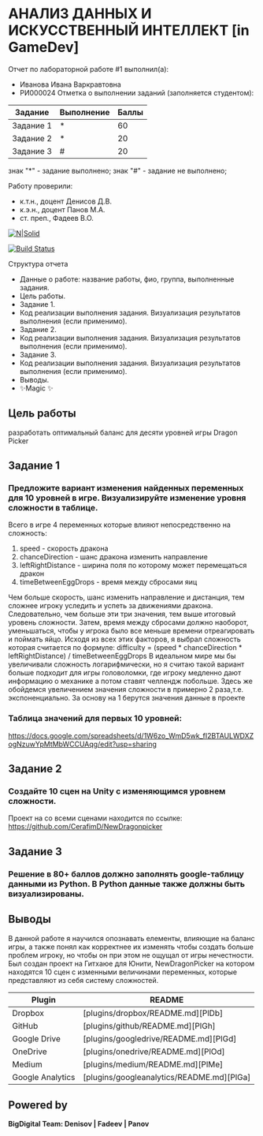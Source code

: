 # АНАЛИЗ ДАННЫХ И ИСКУССТВЕННЫЙ ИНТЕЛЛЕКТ [in GameDev]
Отчет по лабораторной работе #1 выполнил(а):
- Иванова Ивана Варкравтовна
- РИ000024
Отметка о выполнении заданий (заполняется студентом):

| Задание | Выполнение | Баллы |
| ------ | ------ | ------ |
| Задание 1 | * | 60 |
| Задание 2 | * | 20 |
| Задание 3 | # | 20 |

знак "*" - задание выполнено; знак "#" - задание не выполнено;

Работу проверили:
- к.т.н., доцент Денисов Д.В.
- к.э.н., доцент Панов М.А.
- ст. преп., Фадеев В.О.

[![N|Solid](https://cldup.com/dTxpPi9lDf.thumb.png)](https://nodesource.com/products/nsolid)

[![Build Status](https://travis-ci.org/joemccann/dillinger.svg?branch=master)](https://travis-ci.org/joemccann/dillinger)

Структура отчета

- Данные о работе: название работы, фио, группа, выполненные задания.
- Цель работы.
- Задание 1.
- Код реализации выполнения задания. Визуализация результатов выполнения (если применимо).
- Задание 2.
- Код реализации выполнения задания. Визуализация результатов выполнения (если применимо).
- Задание 3.
- Код реализации выполнения задания. Визуализация результатов выполнения (если применимо).
- Выводы.
- ✨Magic ✨

## Цель работы
 разработать оптимальный баланс для десяти уровней игры Dragon Picker

## Задание 1
### Предложите вариант изменения найденных переменных для 10 уровней в игре. Визуализируйте изменение уровня сложности в таблице. 
Всего в игре 4 переменных которые влияют непосредственно на сложность:
1. speed - скорость дракона
2. chanceDirection - шанс дракона изменить направление
3. leftRightDistance - ширина поля по которому может перемещаться дракон
4. timeBetweenEggDrops  - время между сбросами яиц

Чем больше скорость, шанс изменить направление и дистанция, тем сложнее игроку уследить и успеть за движениями дракона. Следовательно, чем больше эти три значения, тем выше итоговый уровень сложности. Затем, время между сбросами должно наоборот, уменьшаться, чтобы у игрока было все меньше времени отреагировать и поймать яйцо. Исходя из всех этих факторов, я выбрал сложность которая считается по формулe: difficulty = (speed * chanceDirection * leftRightDistance) / timeBetweenEggDrops
В идеальном мире мы бы увеличивали сложность логарифмически, но я считаю такой вариант больше подходит для игры головоломки, где игроку медленно дают информацию о механике а потом ставят челлендж побольше. Здесь же обойдемся увеличением значения сложности в примерно 2 раза,т.е. экспоненциально. За основу на 1 берутся значения данные в проекте 

### Таблица значений для первых 10 уровней:

https://docs.google.com/spreadsheets/d/1W6zo_WmD5wk_fI2BTAULWDXZogNzuwYpMtMbWCCUAqg/edit?usp=sharing

## Задание 2
### Создайте 10 сцен на Unity с изменяющимся уровнем сложности.
Проект на со всеми сценами находится по ссылке:
https://github.com/CerafimD/NewDragonpicker


## Задание 3
### Решение в 80+ баллов должно заполнять google-таблицу данными из Python. В Python данные также должны быть визуализированы.



## Выводы
В данной работе я научился опознавать елементы, влияющие на баланс игры, а также понял как корректнее их изменять чтобы создать больше проблем игроку, но чтобы он при этом не ощущал от игры нечестности. Был создан проект на Гитхаюе для Юнити, NewDragonPicker на котором находятся 10 сцен с изменными величинами переменных, которые представляют из себя систему сложностей.

| Plugin | README |
| ------ | ------ |
| Dropbox | [plugins/dropbox/README.md][PlDb] |
| GitHub | [plugins/github/README.md][PlGh] |
| Google Drive | [plugins/googledrive/README.md][PlGd] |
| OneDrive | [plugins/onedrive/README.md][PlOd] |
| Medium | [plugins/medium/README.md][PlMe] |
| Google Analytics | [plugins/googleanalytics/README.md][PlGa] |

## Powered by

**BigDigital Team: Denisov | Fadeev | Panov**
